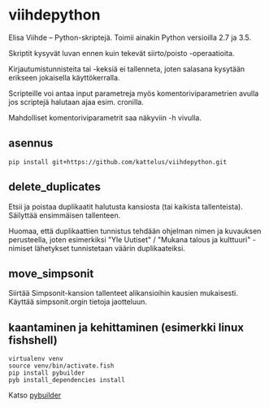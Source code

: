 viihdepython
============

Elisa Viihde – Python-skriptejä. Toimii ainakin Python versioilla 2.7 ja 
3.5.

Skriptit kysyvät luvan ennen kuin tekevät siirto/poisto -operaatioita.

Kirjautumistunnisteita tai -keksiä ei tallenneta, joten salasana kysytään
erikseen jokaisella käyttökerralla.

Scripteille voi antaa input parametreja myös komentoriviparametrien avulla 
jos scriptejä halutaan ajaa esim. cronilla.

Mahdolliset komentoriviparametrit saa näkyviin -h vivulla.

asennus
-------

`pip install git+https://github.com/kattelus/viihdepython.git`

delete_duplicates
-----------------

Etsii ja poistaa duplikaatit halutusta kansiosta (tai kaikista tallenteista).
Säilyttää ensimmäisen tallenteen.

Huomaa, että duplikaattien tunnistus tehdään ohjelman nimen ja kuvauksen
perusteella, joten esimerkiksi "Yle Uutiset" / "Mukana talous ja kulttuuri"
-nimiset lähetykset tunnistetaan väärin duplikaateiksi.

move_simpsonit
--------------

Siirtää Simpsonit-kansion tallenteet alikansioihin kausien mukaisesti.
Käyttää simpsonit.orgin tietoja jaotteluun.

kaantaminen ja kehittaminen (esimerkki linux fishshell)
-------------------------------------------------------

```
virtualenv venv
source venv/bin/activate.fish
pip install pybuilder
pyb install_dependencies install
```

Katso [pybuilder](http://pybuilder.github.io/)
